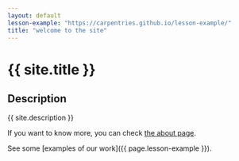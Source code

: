 ```yaml
---
layout: default
lesson-example: "https://carpentries.github.io/lesson-example/"
title: "welcome to the site"
---
```


# {{ site.title }}

## Description
{{ site.description }}

If you want to know more, you can check [the about page](about.md).

See some [examples of our work]({{ page.lesson-example }}).
